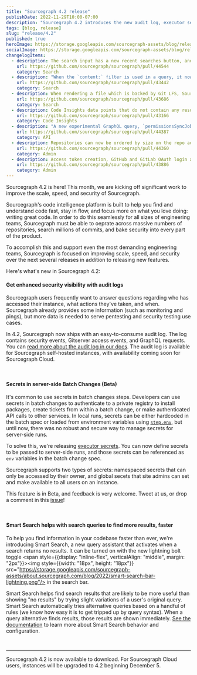 ```yaml
---
title: "Sourcegraph 4.2 release"
publishDate: 2022-11-29T10:00-07:00
description: "Sourcegraph 4.2 introduces the new audit log, executor secrets for server-side Batch Changes, and Smart Search to make it easier to find the search results you're looking for."
tags: [blog, release]
slug: "release/4.2"
published: true
heroImage: https://storage.googleapis.com/sourcegraph-assets/blog/release-post/4.2/sourcegraph-4-2-hero.png
socialImage: https://storage.googleapis.com/sourcegraph-assets/blog/release-post/4.2/sourcegraph-4-2-hero.png
changelogItems:
  - description: The search input has a new recent searches button, and recent searches can be cycled via the up/down arrow keys for quick access to previous searches.
    url: https://github.com/sourcegraph/sourcegraph/pull/44544
    category: Search
  - description: "When the `content:` filter is used in a query, it now behaves more predictably by only searching file contents. Previously, file contents, paths, and repos were searched. However, as before, if `type:` is also set, the `content:` filter will search for results of the specified `type:`."
    url: https://github.com/sourcegraph/sourcegraph/pull/43442
    category: Search
  - description: When rendering a file which is backed by Git LFS, Sourcegraph now displays a page that links directly to the file on the codehost. Previously we rendered the LFS pointer.
    url: https://github.com/sourcegraph/sourcegraph/pull/43686
    category: Search
  - description: Code Insights data points that do not contain any results will display zero instead of being omitted from the visualization for clarity. This only applies to insight data created after 4.2.
    url: https://github.com/sourcegraph/sourcegraph/pull/43166
    category: Code Insights
  - description: "A new experimental GraphQL query, `permissionsSyncJobs`, now lists the states of recently completed permissions sync jobs and the state of each provider to check that syncing is working as intended. The TTL of entries can be configured with `authz.syncJobsRecordsTTL`."
    url: https://github.com/sourcegraph/sourcegraph/pull/44387
    category: API
  - description: Repositories can now be ordered by size on the repo admin page to make it easy to find the largest synced repos.
    url: https://github.com/sourcegraph/sourcegraph/pull/44360
    category: Admin
  - description: Access token creation, GitHub and GitLab OAuth login attempts, and OIDC login attempts are now part of the audit log.
    url: https://github.com/sourcegraph/sourcegraph/pull/43886
    category: Admin
---
```


Sourcegraph 4.2 is here! This month, we are kicking off significant work to improve the scale, speed, and security of Sourcegraph.

Sourcegraph's code intelligence platform is built to help you find and understand code fast, stay in flow, and focus more on what you love doing: writing great code. In order to do this seamlessly for all sizes of engineering teams, Sourcegraph must be able to oeprate across massive numbers of repositories, search millions of commits, and bake security into every part of the product.

To accomplish this and support even the most demanding engineering teams, Sourcegraph is focused on improving scale, speed, and security over the next several releases in addition to releasing new features.

Here's what's new in Sourcegraph 4.2:

<Badge link="https://docs.sourcegraph.com/admin/audit_log#on-premises" text="Admin" color="violet" size="small" />

#### Get enhanced security visibility with audit logs

Sourcegraph users frequently want to answer questions regarding who has accessed their instance, what actions they've taken, and when. Sourcegraph already provides some information (such as monitoring and pings), but more data is needed to serve pentesting and security testing use cases.

In 4.2, Sourcegraph now ships with an easy-to-consume audit log. The log contains security events, Gitserver access events, and GraphQL requests. You can [read more about the audit log in our docs](https://docs.sourcegraph.com/admin/audit_log). The audit log is available for Sourcegraph self-hosted instances, with availability coming soon for Sourcegraph Cloud.

<br />
<Badge link="/batch-changes" text="Batch Changes" color="blue" size="small" />

#### Secrets in server-side Batch Changes (Beta)

It's common to use secrets in batch changes steps. Developers can use secrets in batch changes to authenticate to a private registry to install packages, create tickets from within a batch change, or make authenticated API calls to other services. In local runs, secrets can be either hardcoded in the batch spec or loaded from environment variables using [`step.env`](https://docs.sourcegraph.com/batch_changes/references/batch_spec_yaml_reference#steps-env), but until now, there was no robust and secure way to manage secrets for server-side runs.

To solve this, we're releasing [executor secrets](https://docs.sourcegraph.com/admin/executor_secrets). You can now define secrets to be passed to server-side runs, and those secrets can be referenced as `env` variables in the batch change spec.

Sourcegraph supports two types of secrets: namespaced secrets that can only be accessed by their owner, and global secets that site admins can set and make available to all users on an instance.

This feature is in Beta, and feedback is very welcome. Tweet at us, or drop a comment in this [issue](https://github.com/sourcegraph/sourcegraph/issues/44597)!

<br />
<Badge link="/code-search" text="Code Search" color="cerise" size="small" />

#### Smart Search helps with search queries to find more results, faster

To help you find information in your codebase faster than ever, we're introducing Smart Search, a new query assistant that activates when a search returns no results. It can be turned on with the new lightning bolt toggle <span style={{display: "inline-flex", verticalAlign: "middle", margin: "2px"}}><img style={{width: "18px", height: "18px"}} src="https://storage.googleapis.com/sourcegraph-assets/about.sourcegraph.com/blog/2022/smart-search-bar-lightning.png"/></span> in the search bar.

Smart Search helps find search results that are likely to be more useful than showing "no results" by trying slight variations of a user's original query. Smart Search automatically tries alternative queries based on a handful of rules (we know how easy it is to get tripped up by query syntax). When a query alternative finds results, those results are shown immediately. [See the documentation](https://docs.sourcegraph.com/code_search/explanations/features#smart-search) to learn more about Smart Search behavior and configuration.

<br />
<hr/>
Sourcegraph 4.2 is now available to download. For Sourcegraph Cloud users, instances will be upgraded to 4.2 beginning December 5.